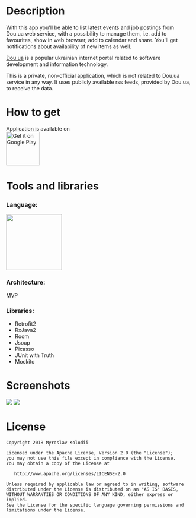 # Description
<p>
  With this app you'll be able to list latest events and job postings from Dou.ua web service, with a possibility to manage them, i.e. add to favourites, show in web browser, add to calendar and share. 
You'll get notifications about availability of new items as well.
  </p>
<p>
  <a href="https://dou.ua" target="_blank">Dou.ua</a> is a popular ukrainian internet portal related to software development and information technology.
</p>
<p>
This is a private, non-official application, which is not related to Dou.ua service in any way.
It uses publicly available rss feeds, provided by Dou.ua, to receive the data.
</p>

# How to get

<div>Application is available on</div>
<div>
  <a href="https://play.google.com/store/apps/details?id=com.unagit.douuajobsevents">
    <img src="https://play.google.com/intl/en_us/badges/images/generic/en-play-badge.png" alt="Get it on Google Play" height="90"/>
  </a>
</div>

# Tools and libraries
### Language:
<img src="https://www.modeso.ch/wp-content/uploads/2018/08/Kotlin-A-New-Programming-Platform-For-Android-Developers.png" width="150" />

### Architecture: 
MVP

### Libraries:
* Retrofit2
* RxJava2
* Room
* Jsoup
* Picasso
* JUnit with Truth
* Mockito

# Screenshots

<img src="https://user-images.githubusercontent.com/23655108/50688432-c7986b00-1025-11e9-894d-2fef941d5efe.gif" />
<img src="https://user-images.githubusercontent.com/23655108/50688440-cbc48880-1025-11e9-92b7-e7e356dd6fbd.gif" />
  
# License
```
Copyright 2018 Myroslav Kolodii

Licensed under the Apache License, Version 2.0 (the "License");
you may not use this file except in compliance with the License.
You may obtain a copy of the License at

   http://www.apache.org/licenses/LICENSE-2.0

Unless required by applicable law or agreed to in writing, software
distributed under the License is distributed on an "AS IS" BASIS,
WITHOUT WARRANTIES OR CONDITIONS OF ANY KIND, either express or implied.
See the License for the specific language governing permissions and
limitations under the License.
```








